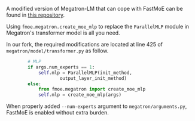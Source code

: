 A modified version of Megatron-LM that can cope with FastMoE can be found in 
[this repository](https://github.com/laekov/fmoe-megatron).

Using `fmoe.megatron.create_moe_mlp` to replace the `ParallelMLP` module in 
Megatron's transformer model is all you need. 

In our fork, the required modifications are located at line 425 of
`megatron/model/transformer.py` as follow.

```Python
        # MLP
        if args.num_experts == 1:
            self.mlp = ParallelMLP(init_method,
                    output_layer_init_method)
        else:
            from fmoe.megatron import create_moe_mlp
            self.mlp = create_moe_mlp(args)

```

When properly added `--num-experts` argument to `megatron/arguments.py`, FastMoE
is enabled without extra burden.
